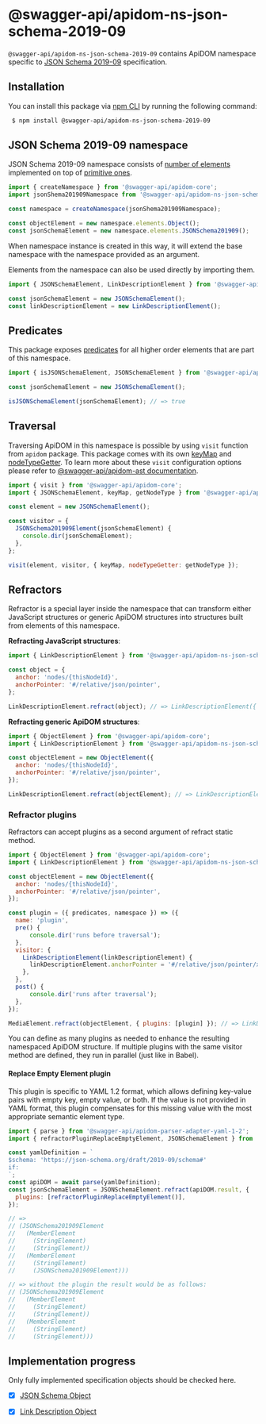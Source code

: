 # @swagger-api/apidom-ns-json-schema-2019-09

`@swagger-api/apidom-ns-json-schema-2019-09` contains ApiDOM namespace specific to [JSON Schema 2019-09](https://datatracker.ietf.org/doc/html/draft-handrews-json-schema-02) specification.

## Installation

You can install this package via [npm CLI](https://docs.npmjs.com/cli) by running the following command:

```sh
 $ npm install @swagger-api/apidom-ns-json-schema-2019-09
```

## JSON Schema 2019-09 namespace

JSON Schema 2019-09 namespace consists of [number of elements](https://github.com/swagger-api/apidom/tree/main/packages/apidom-ns-json-schema-2019-09/src/elements) implemented on top
of [primitive ones](https://github.com/refractproject/minim/tree/master/lib/primitives).

```js
import { createNamespace } from '@swagger-api/apidom-core';
import jsonShema201909Namespace from '@swagger-api/apidom-ns-json-schema-2019-09';

const namespace = createNamespace(jsonShema201909Namespace);

const objectElement = new namespace.elements.Object();
const jsonSchemaElement = new namespace.elements.JSONSchema201909();
```

When namespace instance is created in this way, it will extend the base namespace
with the namespace provided as an argument.

Elements from the namespace can also be used directly by importing them.

```js
import { JSONSchemaElement, LinkDescriptionElement } from '@swagger-api/apidom-ns-json-schema-2019-09';

const jsonSchemaElement = new JSONSchemaElement();
const linkDescriptionElement = new LinkDescriptionElement();
```

## Predicates

This package exposes [predicates](https://github.com/swagger-api/apidom/blob/main/packages/apidom-ns-json-schema-2019-09/src/predicates.ts)
for all higher order elements that are part of this namespace.

```js
import { isJSONSchemaElement, JSONSchemaElement } from '@swagger-api/apidom-ns-json-schema-2019-09';

const jsonSchemaElement = new JSONSchemaElement();

isJSONSchemaElement(jsonSchemaElement); // => true
```

## Traversal

Traversing ApiDOM in this namespace is possible by using `visit` function from `apidom` package.
This package comes with its own [keyMap](https://github.com/swagger-api/apidom/blob/main/packages/apidom-ns-json-schema-2019-09/src/traversal/visitor.ts#L11) and [nodeTypeGetter](https://github.com/swagger-api/apidom/blob/main/packages/apidom-ns-json-schema-2019-09/src/traversal/visitor.ts#L4).
To learn more about these `visit` configuration options please refer to [@swagger-api/apidom-ast documentation](https://github.com/swagger-api/apidom/blob/main/packages/apidom-ast/README.md#visit).

```js
import { visit } from '@swagger-api/apidom-core';
import { JSONSchemaElement, keyMap, getNodeType } from '@swagger-api/apidom-ns-json-schema-2019-09';

const element = new JSONSchemaElement();

const visitor = {
  JSONSchema201909Element(jsonSchemaElement) {
    console.dir(jsonSchemaElement);
  },
};

visit(element, visitor, { keyMap, nodeTypeGetter: getNodeType });
```

## Refractors

Refractor is a special layer inside the namespace that can transform either JavaScript structures
or generic ApiDOM structures into structures built from elements of this namespace.

**Refracting JavaScript structures**:

```js
import { LinkDescriptionElement } from '@swagger-api/apidom-ns-json-schema-2019-09';

const object = {
  anchor: 'nodes/{thisNodeId}',
  anchorPointer: '#/relative/json/pointer',
};

LinkDescriptionElement.refract(object); // => LinkDescriptionElement({ anchor, anchorPointer })
```

**Refracting generic ApiDOM structures**:

```js
import { ObjectElement } from '@swagger-api/apidom-core';
import { LinkDescriptionElement } from '@swagger-api/apidom-ns-json-schema-2019-09';

const objectElement = new ObjectElement({
  anchor: 'nodes/{thisNodeId}',
  anchorPointer: '#/relative/json/pointer',
});

LinkDescriptionElement.refract(objectElement); // => LinkDescriptionElement({ anchor = 'nodes/{thisNodeId}', anchorPointer = '#/relative/json/pointer' })
```

### Refractor plugins

Refractors can accept plugins as a second argument of refract static method.

```js
import { ObjectElement } from '@swagger-api/apidom-core';
import { LinkDescriptionElement } from '@swagger-api/apidom-ns-json-schema-2019-09';

const objectElement = new ObjectElement({
  anchor: 'nodes/{thisNodeId}',
  anchorPointer: '#/relative/json/pointer',
});

const plugin = ({ predicates, namespace }) => ({
  name: 'plugin',
  pre() {
      console.dir('runs before traversal');
  },
  visitor: {
    LinkDescriptionElement(linkDescriptionElement) {
      linkDescriptionElement.anchorPointer = '#/relative/json/pointer/x';
    },
  },
  post() {
      console.dir('runs after traversal');
  },
});

MediaElement.refract(objectElement, { plugins: [plugin] }); // => LinkDescriptionElement({ anchor = 'nodes/{thisNodeId}', anchorPointer = '#/relative/json/pointer/x' })
```

You can define as many plugins as needed to enhance the resulting namespaced ApiDOM structure.
If multiple plugins with the same visitor method are defined, they run in parallel (just like in Babel).

#### Replace Empty Element plugin

This plugin is specific to YAML 1.2 format, which allows defining key-value pairs with empty key,
empty value, or both. If the value is not provided in YAML format, this plugin compensates for
this missing value with the most appropriate semantic element type.

```js
import { parse } from '@swagger-api/apidom-parser-adapter-yaml-1-2';
import { refractorPluginReplaceEmptyElement, JSONSchemaElement } from '@swagger-api/apidom-ns-json-schema-2019-09';

const yamlDefinition = `
$schema: 'https://json-schema.org/draft/2019-09/schema#'
if:
`;
const apiDOM = await parse(yamlDefinition);
const jsonSchemaElement = JSONSchemaElement.refract(apiDOM.result, {
  plugins: [refractorPluginReplaceEmptyElement()],
});

// =>
// (JSONSchema201909Element
//   (MemberElement
//     (StringElement)
//     (StringElement))
//   (MemberElement
//     (StringElement)
//     (JSONSchema201909Element)))

// => without the plugin the result would be as follows:
// (JSONSchema201909Element
//   (MemberElement
//     (StringElement)
//     (StringElement))
//   (MemberElement
//     (StringElement)
//     (StringElement)))
```

## Implementation progress

Only fully implemented specification objects should be checked here.

- [x] [JSON Schema Object](https://json-schema.org/draft/2019-09/json-schema-core)
- [x] [Link Description Object](https://json-schema.org/draft/2019-09/draft-handrews-json-schema-hyperschema-02#rfc.section.6)



